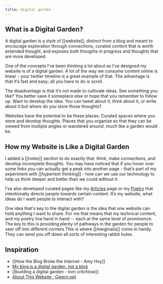 ```yaml
---
title: digital garden
---
```


## What is a Digital Garden?

A digital garden is a style of [[website]], distinct from a blog and meant to encourage exploration through connections, curated content that is worth extended thought, and exposes both thoughts in progress and thoughts that are more developed.

<Figure src="/What-is-a-digital-garden.png" alt="Digital Gardens are big enough to hold any content" fullwidth="true"></Figure>

One of the concepts I’ve been thinking a lot about as I’ve designed my website is of a digital garden. A lot of the way we consume content online is linear - your twitter timeline is a great example of that. The advantage is that it’s fast and easy; all you have to do is scroll.

The disadvantage is that it’s not made to cultivate ideas. See something you like? You better save it someplace else or hope that you remember to follow up. Want to develop the idea. You can tweet about it, think about it, or write about it but where do you store those thoughts?

Websites have the potential to be these places. Curated spaces where you store and develop thoughts. Places that you organize so that they can be viewed from multiple angles or wandered around, much like a garden would be.

## How my Website is Like a Digital Garden

I added a [[notes]] section to do exactly that: think, make connections, and develop incomplete thoughts. You may have noticed that if you hover over some links you can actually get a peak into another page - that’s part of my experiment with [[hypertext thinking]] - how can we use our technology to help us think deeper and better than we could without it.

I’ve also developed curated pages like my [Articles](/articles) page or my [Poetry](/Poetry) that intentionally directs people towards certain content. It’s my website, what ideas do I want people to interact with?

One idea that's key to the digital garden is the idea that one website can hold anything I want to share. For me that means that my technical content, and my poetry live hand in hand -- each at the same level of prominence. The key to this is providing plenty of pathways in the garden for people to veer off into different corners <Marginnote count={1}>This is where [[marginalia]] come in handy. They can send you off down all sorts of interesting rabbit holes.</Marginnote>

## Inspiration

- [[How the Blog Broke the Internet - Amy Hoy]]
- [My blog is a digital garden, not a blog](https://joelhooks.com/digital-garden)
- [[building a digital garden - tom critchlow]]
- [About This Website · Gwern.net](https://www.gwern.net/About)

